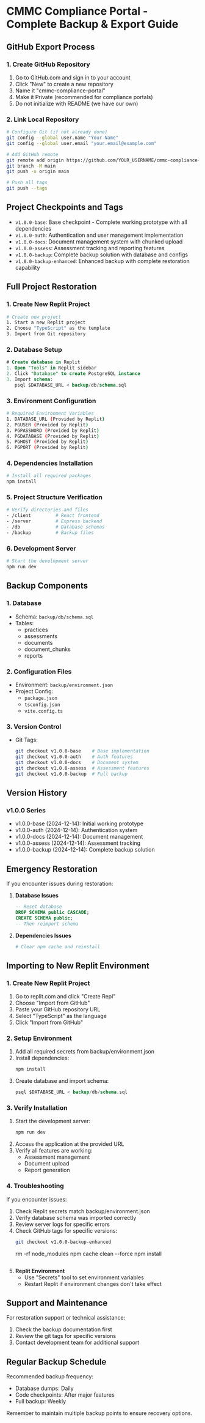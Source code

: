 # CMMC Compliance Portal - Complete Backup & Export Guide

## GitHub Export Process

### 1. Create GitHub Repository
1. Go to GitHub.com and sign in to your account
2. Click "New" to create a new repository
3. Name it "cmmc-compliance-portal"
4. Make it Private (recommended for compliance portals)
5. Do not initialize with README (we have our own)

### 2. Link Local Repository
```bash
# Configure Git (if not already done)
git config --global user.name "Your Name"
git config --global user.email "your.email@example.com"

# Add GitHub remote
git remote add origin https://github.com/YOUR_USERNAME/cmmc-compliance-portal.git
git branch -M main
git push -u origin main

# Push all tags
git push --tags
```

## Project Checkpoints and Tags

- `v1.0.0-base`: Base checkpoint - Complete working prototype with all dependencies
- `v1.0.0-auth`: Authentication and user management implementation
- `v1.0.0-docs`: Document management system with chunked upload
- `v1.0.0-assess`: Assessment tracking and reporting features
- `v1.0.0-backup`: Complete backup solution with database and configs
- `v1.0.0-backup-enhanced`: Enhanced backup with complete restoration capability

## Full Project Restoration

### 1. Create New Replit Project
```bash
# Create new project
1. Start a new Replit project
2. Choose "TypeScript" as the template
3. Import from Git repository
```

### 2. Database Setup
```sql
# Create database in Replit
1. Open "Tools" in Replit sidebar
2. Click "Database" to create PostgreSQL instance
3. Import schema:
   psql $DATABASE_URL < backup/db/schema.sql
```

### 3. Environment Configuration
```bash
# Required Environment Variables
1. DATABASE_URL (Provided by Replit)
2. PGUSER (Provided by Replit)
3. PGPASSWORD (Provided by Replit)
4. PGDATABASE (Provided by Replit)
5. PGHOST (Provided by Replit)
6. PGPORT (Provided by Replit)
```

### 4. Dependencies Installation
```bash
# Install all required packages
npm install
```

### 5. Project Structure Verification
```bash
# Verify directories and files
- /client         # React frontend
- /server         # Express backend
- /db             # Database schemas
- /backup         # Backup files
```

### 6. Development Server
```bash
# Start the development server
npm run dev
```

## Backup Components

### 1. Database
- Schema: `backup/db/schema.sql`
- Tables:
  - practices
  - assessments
  - documents
  - document_chunks
  - reports

### 2. Configuration Files
- Environment: `backup/environment.json`
- Project Config: 
  - `package.json`
  - `tsconfig.json`
  - `vite.config.ts`

### 3. Version Control
- Git Tags:
  ```bash
  git checkout v1.0.0-base    # Base implementation
  git checkout v1.0.0-auth    # Auth features
  git checkout v1.0.0-docs    # Document system
  git checkout v1.0.0-assess  # Assessment features
  git checkout v1.0.0-backup  # Full backup
  ```

## Version History

### v1.0.0 Series
- v1.0.0-base (2024-12-14): Initial working prototype
- v1.0.0-auth (2024-12-14): Authentication system
- v1.0.0-docs (2024-12-14): Document management
- v1.0.0-assess (2024-12-14): Assessment tracking
- v1.0.0-backup (2024-12-14): Complete backup solution

## Emergency Restoration

If you encounter issues during restoration:

1. **Database Issues**
   ```sql
   -- Reset database
   DROP SCHEMA public CASCADE;
   CREATE SCHEMA public;
   -- Then reimport schema
   ```

2. **Dependencies Issues**
   ```bash
   # Clear npm cache and reinstall
## Importing to New Replit Environment

### 1. Create New Replit Project
1. Go to replit.com and click "Create Repl"
2. Choose "Import from GitHub"
3. Paste your GitHub repository URL
4. Select "TypeScript" as the language
5. Click "Import from GitHub"

### 2. Setup Environment
1. Add all required secrets from backup/environment.json
2. Install dependencies:
   ```bash
   npm install
   ```
3. Create database and import schema:
   ```sql
   psql $DATABASE_URL < backup/db/schema.sql
   ```

### 3. Verify Installation
1. Start the development server:
   ```bash
   npm run dev
   ```
2. Access the application at the provided URL
3. Verify all features are working:
   - Assessment management
   - Document upload
   - Report generation

### 4. Troubleshooting
If you encounter issues:
1. Check Replit secrets match backup/environment.json
2. Verify database schema was imported correctly
3. Review server logs for specific errors
4. Check GitHub tags for specific versions:
   ```bash
   git checkout v1.0.0-backup-enhanced
   ```
   rm -rf node_modules
   npm cache clean --force
   npm install
   ```

3. **Replit Environment**
   - Use "Secrets" tool to set environment variables
   - Restart Replit if environment changes don't take effect

## Support and Maintenance

For restoration support or technical assistance:
1. Check the backup documentation first
2. Review the git tags for specific versions
3. Contact development team for additional support

## Regular Backup Schedule

Recommended backup frequency:
- Database dumps: Daily
- Code checkpoints: After major features
- Full backup: Weekly

Remember to maintain multiple backup points to ensure recovery options.
